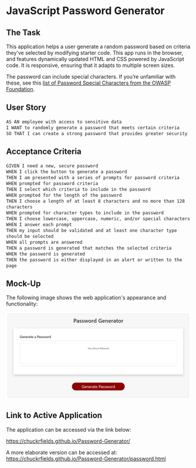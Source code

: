 # JavaScript Password Generator

## The Task

This application helps a user generate a random password based on criteria they’ve selected by modifying starter code. This app runs in the browser, and features dynamically updated HTML and CSS powered by JavaScript code. It is responsive, ensuring that it adapts to multiple screen sizes.

The password can include special characters. If you’re unfamiliar with these, see this [list of Password Special Characters from the OWASP Foundation](https://www.owasp.org/index.php/Password_special_characters).

## User Story

```
AS AN employee with access to sensitive data
I WANT to randomly generate a password that meets certain criteria
SO THAT I can create a strong password that provides greater security
```

## Acceptance Criteria

```
GIVEN I need a new, secure password
WHEN I click the button to generate a password
THEN I am presented with a series of prompts for password criteria
WHEN prompted for password criteria
THEN I select which criteria to include in the password
WHEN prompted for the length of the password
THEN I choose a length of at least 8 characters and no more than 128 characters
WHEN prompted for character types to include in the password
THEN I choose lowercase, uppercase, numeric, and/or special characters
WHEN I answer each prompt
THEN my input should be validated and at least one character type should be selected
WHEN all prompts are answered
THEN a password is generated that matches the selected criteria
WHEN the password is generated
THEN the password is either displayed in an alert or written to the page
```
## Mock-Up

The following image shows the web application's appearance and functionality:

![password generator demo](./img/screenshot.png)

## Link to Active Application

The application can be accessed via the link below:

https://chuckrfields.github.io/Password-Generator/

A more elaborate version can be accessed at: https://chuckrfields.github.io/Password-Generator/password.html
